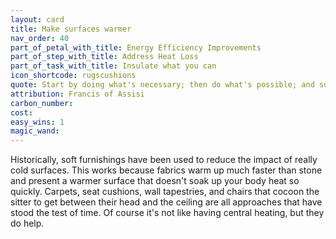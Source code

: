 ```yaml
---
layout: card
title: Make surfaces warmer
nav_order: 40
part_of_petal_with_title: Energy Efficiency Improvements
part_of_step_with_title: Address Heat Loss
part_of_task_with_title: Insulate what you can
icon_shortcode: rugscushions
quote: Start by doing what's necessary; then do what's possible; and suddenly you are doing the impossible.
attribution: Francis of Assisi
carbon_number: 
cost: 
easy_wins: 1
magic_wand: 
---
```


<p>Historically, soft furnishings have been used to reduce the impact of really cold surfaces.  This works because fabrics warm up much faster than stone and present a warmer surface that doesn't soak up your body heat so quickly.  Carpets, seat cushions, wall tapestries, and chairs that cocoon the sitter to get between their head and the ceiling are all approaches that have stood the test of time.  Of course it's not like having central heating, but they do help.</p> 
